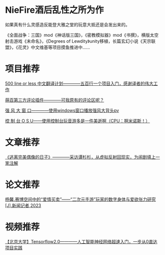 # NieFire酒后乱性之所为作

如果真有什么灵感造反能登大雅之堂的玩意大抵还是会发出来的。

《全面战争：三国》mod《神话版三国》，《密教模拟器》mod《书撰》，横版太空射击游戏《未命名》，《Degrees of Lewdity》unity移植，长篇玄幻小说《天宗联盟》，《花灵》中文维基等项目摸鱼推进中……

# 项目推荐

[500 line or less 中文翻译计划————五百行一个项目入门，感谢译者的伟大工作](https://github.com/HT524/500LineorLess_CN)

[萌百第三方评论插件————可我原有的评论区呢？](https://github.com/AzumWatson/moegirl-comment)

[强 风 大 窗 口————使用windows窗口播放强风大背头pv](https://github.com/SunnyDesignor/PowerfulWindSlickedBackHairCS-LX_Improve)

[控 制 台 O S U——使用控制台玩音游多是一件美逝啊（CPU：啊米诺斯！）](https://github.com/telecomadm1145/cmania)

# 文章推荐

[《逃离完美偶像的日子》————采访谭杉杉，从虚拟反射回现实，为闹剧填上一笔注解](http://zqb.cyol.com/html/2023-11/01/nw.D110000zgqnb_20231101_1-06.htm)

# 论文推荐

[杨馨.赛博空间中的“爱情买卖”——“二次元手游”玩家的数字身体与爱欲张力研究[J].新闻记者,2023](https://kns.cnki.net/kcms2/article/abstract?v=kuqSYziLCIF-u7jSmSxDWMMv1ladWSzb4Qvz3p_E2wSOyVtB9BBsFTuG_kMQ4c09nFPFcfs3tq10nuNI62INReQ8w7JX_MIVqRtLemsFEF7y1wBpbxlWuyN4MgXUf9157-iilVsbEhY=&uniplatform=NZKPT&flag=copy)

# 视频推荐

[【北京大学】Tensorflow2.0————人工智能神经网络超速入门，一步从0直达项目实践](https://www.bilibili.com/video/BV1B7411L7Qt/?spm_id_from=333.337.search-card.all.click&vd_source=708931444aa1fe851df9ebe6c9f38fcb)

